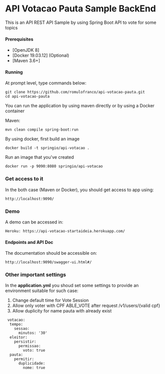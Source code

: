 # API Votacao Pauta Sample BackEnd
This is an API  REST API Sample by using Spring Boot API to vote for some topics

#### Prerequisites
- [OpenJDK 8]
- [Docker 19.03.12] (Optional)
- [Maven 3.6+]

#### Running

At prompt level, type commands below:

```
git clone https://github.com/romulofranco/api-votacao-pauta.git
cd api-votacao-pauta
```

You can run the application by using maven directly or by using a Docker container

Maven:

```
mvn clean compile spring-boot:run
```

By using docker, first build an image

```
docker build -t springio/api-votacao . 
```

Run an image that you've created

```
docker run -p 9090:8080 springio/api-votacao
```

### Get access to it

In the both case (Maven or Docker), you should get access to app using:

```
http://localhost:9090/
```

### Demo

A demo can be accessed in:

```
Heroku: https://api-votacao-startaideia.herokuapp.com/
```

#### Endpoints and API Doc

The documentation should be accessible on:

```
http://localhost:9090/swagger-ui.html#/
```

### Other important settings
In the  **application.yml** you shoud set some settings to provide an environment suitable for such case:
1) Change default time for Vote Session
2) Allow only voter with CPF ABLE_VOTE after request /v1/users/{valid cpf}
3) Allow duplicity for name pauta with already exist
```
 votacao:
  tempo:
    sessao:
      minutos: '30'
  eleitor:
    persistir:
      permissao:
        voto: true
  pauta:
    permitir:
      duplicidade:
        nome: true
```

